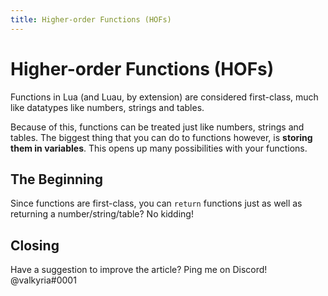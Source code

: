 ```yaml
---
title: Higher-order Functions (HOFs)
---
```


# Higher-order Functions (HOFs)
Functions in Lua (and Luau, by extension) are considered first-class, much like datatypes like numbers, strings and tables.

Because of this, functions can be treated just like numbers, strings and tables. The biggest thing that you can do to functions however, is **storing them in variables**. This opens up many possibilities with your functions.

## The Beginning
Since functions are first-class, you can `return` functions just as well as returning a number/string/table? No kidding!

## Closing
Have a suggestion to improve the article? Ping me on Discord! @valkyria#0001